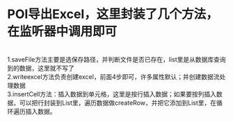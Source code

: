 # POI导出Excel，这里封装了几个方法，在监听器中调用即可
 <br />  1.saveFile方法主要是选保存路径，并判断文件是否已存在，list里是从数据库查询到的数据，这里就不写了
 <br />  2.writeexcel方法负责创建excel，前面4步即可，许多属性默认；并创建数据流处理数据
 <br /> 3.insertCell方法：插入数据到单元格，这里是按行插入数据；如果要按列插入数据，可以把行封装到List里，遍历数据做createRow，并把它添加到List里，在循环遍历插入数据。
 
 

